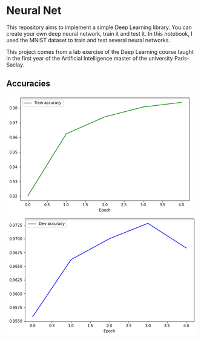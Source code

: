 # Neural Net
This repository aims to implement a simple Deep Learning library.
You can create your own deep neural network, train it and test it.
In this notebook, I used the MNIST dataset to train and test several
neural networks.

This project comes from a lab exercise of the Deep Learning course
taught in the first year of the Artificial Intelligence master of 
the university Paris-Saclay.

## Accuracies
![](img/train_acc.png)
![](img/dev_acc.png)
